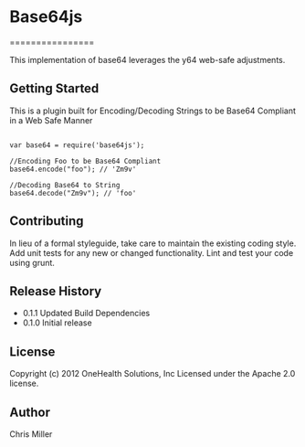 # Base64js
================

This implementation of base64 leverages the y64 web-safe adjustments.


## Getting Started

This is a plugin built for Encoding/Decoding Strings to be Base64 Compliant in a Web Safe Manner


```

var base64 = require('base64js');

//Encoding Foo to be Base64 Compliant
base64.encode("foo"); // 'Zm9v'

//Decoding Base64 to String
base64.decode("Zm9v"); // 'foo'

```

## Contributing
In lieu of a formal styleguide, take care to maintain the existing coding style. Add unit tests for any new or changed functionality. Lint and test your code using grunt.

## Release History


- 0.1.1 Updated Build Dependencies
- 0.1.0 Initial release

## License

Copyright (c) 2012 OneHealth Solutions, Inc
Licensed under the Apache 2.0 license.

## Author

Chris Miller